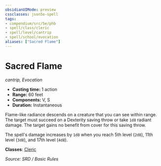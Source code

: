 ```yaml
---
obsidianUIMode: preview
cssclasses: json5e-spell
tags:
- compendium/src/5e/phb
- spell/class/cleric
- spell/level/cantrip
- spell/school/evocation
aliases: ["Sacred Flame"]
---
```

# Sacred Flame
*cantrip, Evocation*  

- **Casting time:** 1 action
- **Range:** 60 feet
- **Components:** V, S
- **Duration:** Instantaneous

Flame-like radiance descends on a creature that you can see within range. The target must succeed on a Dexterity saving throw or take `1d8` radiant damage. The target gains no benefit from cover for this saving throw.

The spell's damage increases by `1d8` when you reach 5th level (`2d8`), 11th level (`3d8`), and 17th level (`4d8`).

**Classes**: [Cleric](compendium/classes/cleric.md)

*Source: SRD / Basic Rules*